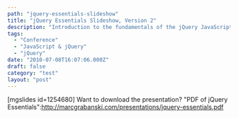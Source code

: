 ```yaml
---
path: "jquery-essentials-slideshow"
title: "jQuery Essentials Slideshow, Version 2"
description: "Introduction to the fundamentals of the jQuery JavaScript library."
tags: 
  - "Conference"
  - "JavaScript & jQuery"
  - "jQuery"
date: "2010-07-08T16:07:06.000Z"
draft: false
category: "test"
layout: "post"
---
```


\[mgslides id=1254680\] Want to download the presentation? "PDF of jQuery Essentials":http://marcgrabanski.com/presentations/jquery-essentials.pdf